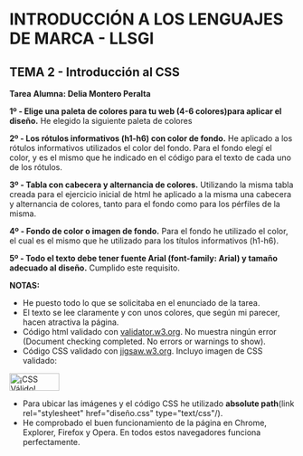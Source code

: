 # INTRODUCCIÓN A LOS LENGUAJES DE MARCA - LLSGI
## TEMA 2 - Introducción al CSS
**Tarea**
**Alumna: Delia Montero Peralta**

**1º - Elige una paleta de colores para tu web (4-6 colores)para aplicar el diseño.**
He elegido la siguiente paleta de colores

**2º - Los rótulos informativos (h1-h6) con color de fondo.**
He aplicado a los rótulos informativos utilizados el color del fondo. Para el fondo elegí el color, y es el mismo que he indicado en el código para el texto de cada uno de los rótulos.

**3º - Tabla con cabecera y alternancia de colores.**
Utilizando la misma tabla creada para el ejercicio inicial de html he aplicado a la misma una cabecera y alternancia de colores, tanto para el fondo como para los pérfiles de la misma.

**4º - Fondo de color o imagen de fondo.**
Para el fondo he utilizado el color, el cual es el mismo que he utilizado para los títulos informativos (h1-h6).

**5º - Todo el texto debe tener fuente Arial (font-family: Arial) y tamaño adecuado al diseño.**
Cumplido este requisito.
		
**NOTAS:**

- He puesto todo lo que se solicitaba en el enunciado de la tarea.
- El texto se lee claramente y con unos colores, que según mi parecer, hacen atractiva la página.
- Código html validado con [validator.w3.org](https://validator.w3.org/). No muestra ningún error (Document checking completed. No errors or warnings to show).
- Código CSS validado con [jigsaw.w3.org](http://jigsaw.w3.org/css-validator/). Incluyo imagen de CSS validado:
<p>
    <a href="http://jigsaw.w3.org/css-validator/check/referer">
        <img style="border:0;width:88px;height:31px"
            src="http://jigsaw.w3.org/css-validator/images/vcss"
            alt="¡CSS Válido!" />
    </a>
</p>
       

- Para ubicar las imágenes y el código CSS he utilizado **absolute path**(link rel="stylesheet" href="diseño.css" type="text/css"/).
- He comprobado el buen funcionamiento de la página en Chrome, Explorer, Firefox y Opera. En todos estos navegadores funciona perfectamente.



